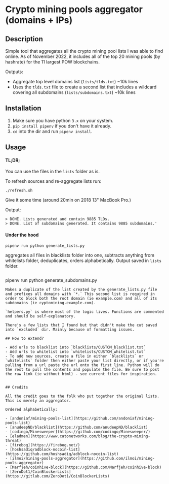 # Crypto mining pools aggregator (domains + IPs)

## Description
Simple tool that aggregates all the crypto mining pool lists I was able to find online. As of November 2022, it includes all of the top 20 mining pools (by hashrate) for the 11 largest POW blockchains.

Outputs:
- Aggregate top level domains list (`lists/tlds.txt`) ~10k lines
- Uses the `tlds.txt` file to create a second list that includes a wildcard covering all subdomains (`lists/subdomains.txt`) ~10k lines
 
## Installation

1. Make sure you have python `3.x` on your system.
2. `pip install pipenv` if you don't have it already.
3. `cd` into the dir and run `pipenv install`.
 
## Usage

#### TL;DR;

You can use the files in the `lists` folder as is.

To refresh sources and re-aggregate lists run: 

```
./refresh.sh
```

Give it some time (around 20min on 2018 13" MacBook Pro.) 

Output:
```
> DONE. Lists generated and contain 9885 TLDs.
> DONE. List of subdomains generated. It contains 9885 subdomains.'
```

#### Under the hood

```
pipenv run python generate_lists.py
```
aggregates all files in blacklists folder into one, subtracts anything from whitelists folder, deduplicates, orders alphabetically. Output saved in `lists` folder. 

```

```
pipenv run python generate_subdomains.py
``` 
Makes a duplicate of the list created by the generate_lists.py file and prefixes all domains with `*.` This second list is required in order to block both the root domain (ie example.com) and all of its subdomains (ie cyptomining.example.com).

`helpers.py` is where most of the logic lives. Functions are commented and should be self-explanatory.

There's a few lists that I found but that didn't make the cut saved into `excluded` dir. Mainly because of formatting issues.

## How to extend?

- Add urls to blacklist into `blacklists/CUSTOM_blacklist.txt`
- Add urls to whitelist into `whitelists/CUSTOM_whitelist.txt`
- To add new sources, create a file in either `blacklists` or `whitelists` folder then either paste your list directly, or if you're pulling from a url paste the url onto the first line. Python will do the rest to pull the contents and populate the file. Be sure to post the raw link (ie without html) - see current files for inspiration.

 
## Credits

All the credit goes to the folk who put together the original lists. This is merely an aggregator.

Ordered alphabetically:

- [andoniaf/mining-pools-list](https://github.com/andoniaf/mining-pools-list)
- [anudeepND/blacklist](https://github.com/anudeepND/blacklist)
- [codingo/Minesweeper](https://github.com/codingo/Minesweeper/)
- [eladmen](https://www.catonetworks.com/blog/the-crypto-mining-threat)
- [firebog](https://firebog.net/)
- [hoshsadiq/adblock-nocoin-list](https://github.com/hoshsadiq/adblock-nocoin-list)
- [ilmoi/mining-pools-aggregator](https://github.com/ilmoi/mining-pools-aggregator)
- [Marfjeh/coinhive-block](https://github.com/Marfjeh/coinhive-block)
- [ZeroDot1/CoinBlockerLists](https://gitlab.com/ZeroDot1/CoinBlockerLists)